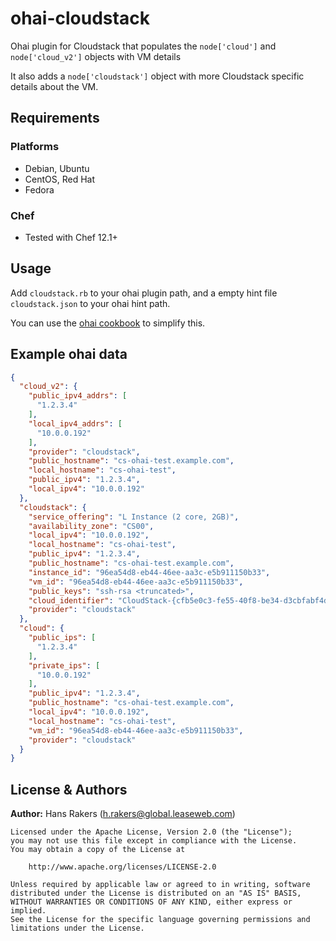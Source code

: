 # ohai-cloudstack
Ohai plugin for Cloudstack that populates the `node['cloud']` and `node['cloud_v2']` objects with VM details

It also adds a `node['cloudstack']` object with more Cloudstack specific details about the VM.

## Requirements
### Platforms
- Debian, Ubuntu
- CentOS, Red Hat
- Fedora

### Chef
- Tested with Chef 12.1+


## Usage
Add `cloudstack.rb` to your ohai plugin path, and a empty hint file `cloudstack.json` to your ohai hint path.

You can use the [ohai cookbook](https://supermarket.chef.io/cookbooks/ohai) to simplify this.

## Example ohai data

```json
{
  "cloud_v2": {
    "public_ipv4_addrs": [
      "1.2.3.4"
    ],
    "local_ipv4_addrs": [
      "10.0.0.192"
    ],
    "provider": "cloudstack",
    "public_hostname": "cs-ohai-test.example.com",
    "local_hostname": "cs-ohai-test",
    "public_ipv4": "1.2.3.4",
    "local_ipv4": "10.0.0.192"
  },
  "cloudstack": {
    "service_offering": "L Instance (2 core, 2GB)",
    "availability_zone": "CS00",
    "local_ipv4": "10.0.0.192",
    "local_hostname": "cs-ohai-test",
    "public_ipv4": "1.2.3.4",
    "public_hostname": "cs-ohai-test.example.com",
    "instance_id": "96ea54d8-eb44-46ee-aa3c-e5b911150b33",
    "vm_id": "96ea54d8-eb44-46ee-aa3c-e5b911150b33",
    "public_keys": "ssh-rsa <truncated>",
    "cloud_identifier": "CloudStack-{cfb5e0c3-fe55-40f8-be34-d3cbfabf4d71}",
    "provider": "cloudstack"
  },
  "cloud": {
    "public_ips": [
      "1.2.3.4"
    ],
    "private_ips": [
      "10.0.0.192"
    ],
    "public_ipv4": "1.2.3.4",
    "public_hostname": "cs-ohai-test.example.com",
    "local_ipv4": "10.0.0.192",
    "local_hostname": "cs-ohai-test",
    "vm_id": "96ea54d8-eb44-46ee-aa3c-e5b911150b33",
    "provider": "cloudstack"
  }
}
```

## License & Authors
**Author:** Hans Rakers ([h.rakers@global.leaseweb.com](mailto:h.rakers@global.leaseweb.com))

```
Licensed under the Apache License, Version 2.0 (the "License");
you may not use this file except in compliance with the License.
You may obtain a copy of the License at

    http://www.apache.org/licenses/LICENSE-2.0

Unless required by applicable law or agreed to in writing, software
distributed under the License is distributed on an "AS IS" BASIS,
WITHOUT WARRANTIES OR CONDITIONS OF ANY KIND, either express or implied.
See the License for the specific language governing permissions and
limitations under the License.
```
